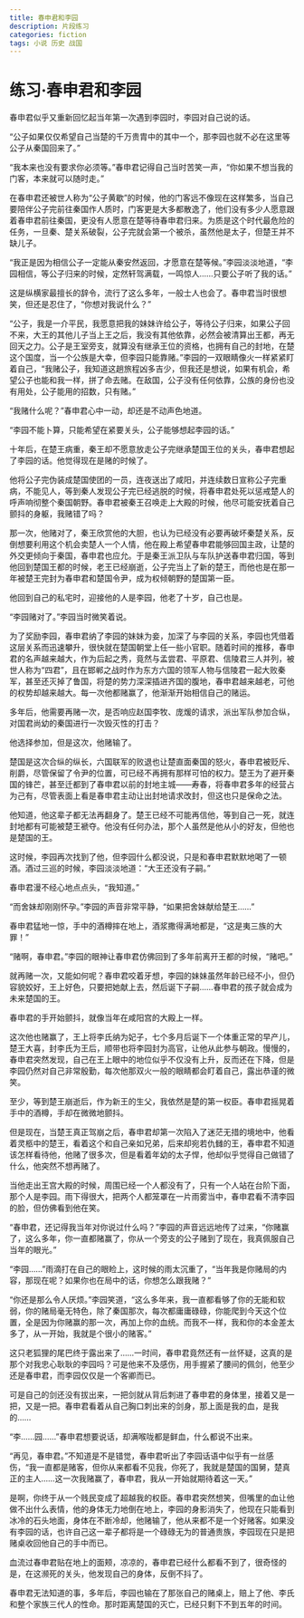 ```yaml
---
title: 春申君和李园
description: 片段练习
categories: fiction
tags: 小说 历史 战国
---
```


# 练习·春申君和李园

春申君似乎又重新回忆起当年第一次遇到李园时，李园对自己说的话。

“公子如果仅仅希望自己当楚的千万贵胄中的其中一个，那李园也就不必在这里等公子从秦国回来了。”

“我本来也没有要求你必须等。”春申君记得自己当时苦笑一声，“你如果不想当我的门客，本来就可以随时走。”

在春申君还被世人称为“公子黄歇”的时候，他的门客远不像现在这样繁多，当自己要陪伴公子完前往秦国作人质时，门客更是大多都散逸了，他们没有多少人愿意跟着春申君前往秦国，更没有人愿意在楚等待春申君归来。为质是这个时代最危险的任务，一旦秦、楚关系破裂，公子完就会第一个被杀，虽然他是太子，但楚王并不缺儿子。

“我正是因为相信公子一定能从秦安然返回，才愿意在楚等候。”李园淡淡地道，“李园相信，等公子归来的时候，定然轩驾满载，一鸣惊人……只要公子听了我的话。”

这是纵横家最擅长的辞令，流行了这么多年，一般士人也会了。春申君当时很想笑，但还是忍住了，“你想对我说什么？”

“公子，我是一介平民，我愿意把我的妹妹许给公子，等待公子归来，如果公子回不来，大王的其他儿子当上王之后，我没有其他依靠，必然会被清算出王都，再无回天之力。公子是王室旁支，就算没有继承王位的资格，也拥有自己的封地，在楚这个国度，当一个公族是大幸，但李园只能靠赌。”李园的一双眼睛像火一样紧紧盯着自己，“我赌公子，我知道这趟旅程凶多吉少，但我还是想说，如果有机会，希望公子也能和我一样，拼了命去赌。在敌国，公子没有任何依靠，公族的身份也没有用处，公子能用的招数，只有赌。”

“我赌什么呢？”春申君心中一动，却还是不动声色地道。

“李园不能卜算，只能希望在紧要关头，公子能够想起李园的话。”

十年后，在楚王病重，秦王却不愿意放走公子完继承楚国王位的关头，春申君想起了李园的话。他觉得现在是赌的时候了。

他将公子完伪装成楚国使团的一员，连夜送出了咸阳，并连续数日宣称公子完重病，不能见人，等到秦人发现公子完已经逃脱的时候，将春申君处死以惩戒楚人的呼声响彻整个秦国朝野。春申君被秦王召唤走上大殿的时候，他尽可能安抚着自己颤抖的身躯，我赌错了吗？

那一次，他赌对了，秦王欣赏他的大胆，也认为已经没有必要再破坏秦楚关系，反倒想要利用这个机会卖楚人一个人情，他在殿上希望春申君能够回国主政，让楚的外交更倾向于秦国，春申君也应允。于是秦王派卫队与车队护送春申君归国，等到他回到楚国王都的时候，老王已经崩逝，公子完当上了新的楚王，而他也是在那一年被楚王完封为春申君和楚国令尹，成为权倾朝野的楚国第一臣。

他回到自己的私宅时，迎接他的人是李园，他老了十岁，自己也是。

“李园赌对了。”李园当时微笑着说。

为了奖励李园，春申君纳了李园的妹妹为妾，加深了与李园的关系，李园也凭借着这层关系而迅速攀升，很快就在楚国朝堂上任一些小官职。随着时间的推移，春申君的名声越来越大，作为后起之秀，竟然与孟尝君、平原君、信陵君三人并列，被世人称为“四君”，且在邯郸之战时作为东方六国的领军人物与信陵君一起大败秦军，甚至还灭掉了鲁国，将楚的势力深深插进齐国的腹地，春申君越来越老，可他的权势却越来越大。每一次他都赌赢了，他渐渐开始相信自己的赌运。

多年后，他需要再赌一次，是否响应赵国李牧、庞煖的请求，派出军队参加合纵，对国君尚幼的秦国进行一次毁灭性的打击？

他选择参加，但是这次，他赌输了。

楚国是这次合纵的纵长，六国联军的败退也让楚直面秦国的怒火，春申君被贬斥、削爵，尽管保留了令尹的位置，可已经不再拥有那样可怕的权力。楚王为了避开秦国的锋芒，甚至迁都到了春申君以前的封地主城——寿春，将春申君多年的经营占为己有，尽管表面上看是春申君主动让出封地请求改封，但这也只是保命之法。

他知道，他这辈子都无法再翻身了。楚王已经不可能再信他，等到自己一死，就连封地都有可能被楚王褫夺。他没有任何办法，那个人虽然是他从小的好友，但他也是楚国的王。

这时候，李园再次找到了他，但李园什么都没说，只是和春申君默默地喝了一顿酒。酒过三巡的时候，李园淡淡地道：“大王还没有子嗣。”

春申君漫不经心地点点头，“我知道。”

“而舍妹却刚刚怀孕。”李园的声音非常平静，“如果把舍妹献给楚王……”

春申君猛地一惊，手中的酒樽摔在地上，酒浆撒得满地都是，“这是夷三族的大罪！”

“赌啊，春申君。”李园的眼神让春申君仿佛回到了多年前离开王都的时候，“赌吧。”

就再赌一次，又能如何呢？春申君咬着牙想，李园的妹妹虽然年龄已经不小，但仍容貌姣好，王上好色，只要把她献上去，然后诞下子嗣……春申君的孩子就会成为未来楚国的王。

春申君的手开始颤抖，就像当年在咸阳宫的大殿上一样。

这次他也赌赢了，王上将李氏纳为妃子，七个多月后诞下一个体重正常的早产儿，楚王大喜，封李氏为王后，顺带也将李园封为高官，让他从此参与朝政。慢慢的，春申君突然发现，自己在王上眼中的地位似乎不仅没有上升，反而还在下降，但是李园仍然对自己非常殷勤，每次他那双火一般的眼睛都会盯着自己，露出恭谨的微笑。

至少，等到楚王崩逝后，作为新王的生父，我依然是楚的第一权臣。春申君摇晃着手中的酒樽，手却在微微地颤抖。

但是现在，当楚王真正驾崩之后，春申君却第一次陷入了迷茫无措的境地中，他看着灵柩中的楚王，看着这个和自己亲如兄弟，后来却宛若仇雠的王，春申君不知道该怎样看待他，他赌了很多次，但是看着年幼的太子悍，他却似乎觉得自己做错了什么，他突然不想再赌了。

当他走出王宫大殿的时候，周围已经一个人都没有了，只有一个人站在台阶下面，那个人是李园。雨下得很大，把两个人都笼罩在一片雨雾当中，春申君看不清李园的脸，但仿佛看到他在笑。

“春申君，还记得我当年对你说过什么吗？”李园的声音远远地传了过来，“你赌赢了，这么多年，你一直都赌赢了，你从一个旁支的公子赌到了现在，我真佩服自己当年的眼光。”

“李园……”雨滴打在自己的眼睑上，这时候的雨太沉重了，“当年我是你赌局的内容，那现在呢？如果你也在局中的话，你想怎么跟我赌？”

“你还是那么令人厌烦。”李园笑道，“这么多年来，我一直都看够了你的无能和软弱，你的赌局毫无特色，除了秦国那次，每次都庸庸碌碌，你能爬到今天这个位置，全是因为你赌赢的那一次，再加上你的血统。而我不一样，我和你的本金差太多了，从一开始，我就是个很小的赌客。”

这只老狐狸的尾巴终于露出来了……一时间，春申君竟然还有一丝怀疑，这真的是那个对我忠心耿耿的李园吗？可是他来不及感伤，用手握紧了腰间的佩剑，他至少还是春申君，而李园仅仅是一个客卿而已。

可是自己的剑还没有拔出来，一把剑就从背后刺进了春申君的身体里，接着又是一把，又是一把。春申君看着从自己胸口刺出来的剑身，那上面是我的血，是我的……

“李……园……”春申君想要说话，却满喉咙都是鲜血，什么都说不出来。

“再见，春申君。”不知道是不是错觉，春申君听出了李园话语中似乎有一丝感伤，“我一直都是赌客，但你从来都看不见我，你死了，我就是楚国的国舅，楚真正的主人……这一次我赌赢了，春申君，我从一开始就期待着这一天。”

是啊，你终于从一个贱民变成了超越我的权臣。春申君突然想笑，但嘴里的血让他做不出什么表情，他的身体无力地倒在地上，李园的身影消失了，他现在只能看到冰冷的石头地面，身体在不断冷却，他赌输了，他从来都不是一个好赌客。如果没有李园的话，也许自己这一辈子都将是一个碌碌无为的普通贵族，李园现在只是把赌桌收回他自己的手中而已。

血流过春申君贴在地上的面颊，凉凉的，春申君已经什么都看不到了，很奇怪的是，在这濒死的关头，他发现自己的身体，反倒不抖了。

春申君无法知道的事，多年后，李园也输在了那张自己的赌桌上，赔上了他、李氏和整个家族三代人的性命。那时距离楚国的灭亡，已经只剩下不到五年的时间。



